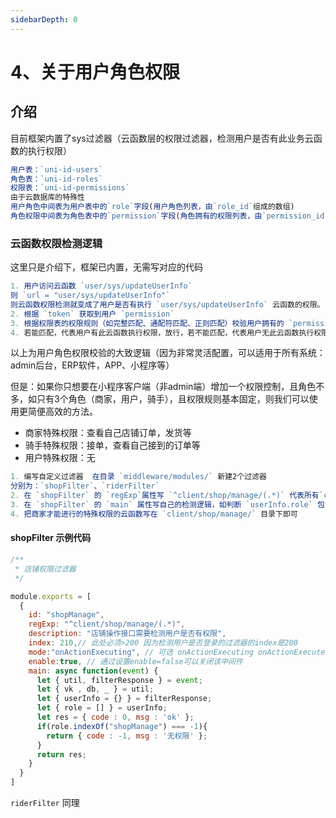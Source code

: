 ```yaml
---
sidebarDepth: 0
---
```


# 4、关于用户角色权限

## 介绍

目前框架内置了sys过滤器（云函数层的权限过滤器，检测用户是否有此业务云函数的执行权限）

```js
用户表：`uni-id-users`
角色表：`uni-id-roles`
权限表：`uni-id-permissions`
由于云数据库的特殊性
用户角色中间表为用户表中的`role`字段(用户角色列表，由`role_id`组成的数组)
角色权限中间表为角色表中的`permission`字段(角色拥有的权限列表，由`permission_id`组成的数组)
```

### 云函数权限检测逻辑

这里只是介绍下，框架已内置，无需写对应的代码

```js
1. 用户访问云函数 `user/sys/updateUserInfo`
则 `url = "user/sys/updateUserInfo"`
则云函数权限检测就变成了用户是否有执行 `user/sys/updateUserInfo` 云函数的权限。
2. 根据 `token` 获取到用户 `permission`
3. 根据权限表的权限规则（如完整匹配、通配符匹配、正则匹配）校验用户拥有的 `permission` 是否有任意一个权限匹配到了此 `url`
4. 若能匹配，代表用户有此云函数执行权限，放行，若不能匹配，代表用户无此云函数执行权限，需要拦截。
```

以上为用户角色权限校验的大致逻辑（因为非常灵活配置，可以适用于所有系统：admin后台，ERP软件，APP、小程序等）

但是：如果你只想要在小程序客户端（非admin端）增加一个权限控制，且角色不多，如只有3个角色（商家，用户，骑手），且权限规则基本固定，则我们可以使用更简便高效的方法。 

* 商家特殊权限：查看自己店铺订单，发货等
* 骑手特殊权限：接单，查看自己接到的订单等
* 用户特殊权限：无

```js
1. 编写自定义过滤器  在目录 `middleware/modules/` 新建2个过滤器 
分别为：`shopFilter`、`riderFilter`
2. 在 `shopFilter` 的 `regExp`属性写 `^client/shop/manage/(.*)` 代表所有`client/shop/manage/`开头的云函数都会先执行`shopFilter`过滤器
3. 在 `shopFilter` 的 `main` 属性写自己的检测逻辑，如判断 `userInfo.role` 包含 `shopManage` 这个角色即放行，否则拦截
4. 把商家才能进行的特殊权限的云函数写在 `client/shop/manage/` 目录下即可
```

#### shopFilter 示例代码

```js
/**
 * 店铺权限过滤器
 */

module.exports = [
  {
    id: "shopManage",
    regExp: "^client/shop/manage/(.*)",
    description: "店铺操作接口需要检测用户是否有权限",
    index: 210,// 此处必须>200 因为检测用户是否登录的过滤器的index是200
    mode:"onActionExecuting", // 可选 onActionExecuting onActionExecuted
    enable:true, // 通过设置enable=false可以关闭该中间件
    main: async function(event) {
      let { util, filterResponse } = event;
      let { vk , db, _ } = util;
      let { userInfo = {} } = filterResponse;
      let { role = [] } = userInfo;
      let res = { code : 0, msg : 'ok' };
      if(role.indexOf("shopManage") === -1){
        return { code : -1, msg : '无权限' };
      }
      return res;
    }
  }
]
```

`riderFilter` 同理